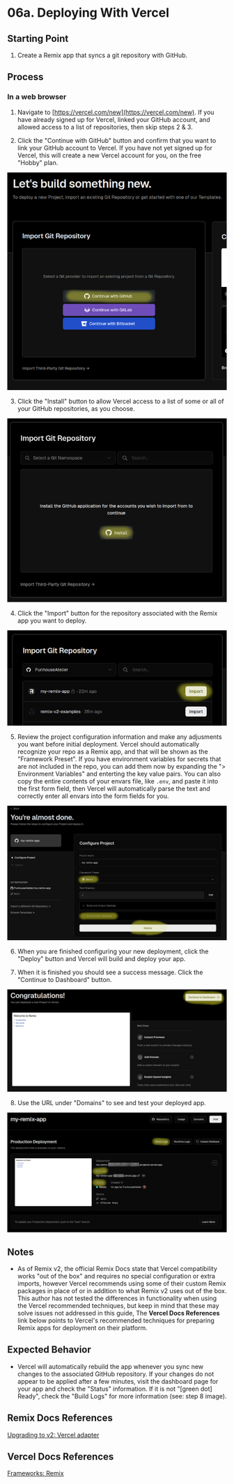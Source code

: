 # 06a. Deploying With Vercel

## Starting Point

1. Create a Remix app that syncs a git repository with GitHub.

## Process

### In a web browser

1. Navigate to [https://vercel.com/new](https://vercel.com/new). If you have already signed up for Vercel, linked your GitHub account, and allowed access to a list of repositories, then skip steps 2 & 3.

2. Click the "Continue with GitHub" button and confirm that you want to link your GitHub account to Vercel. If you have not yet signed up for Vercel, this will create a new Vercel account for you, on the free "Hobby" plan.

![Step 2 Illustration](images/step-2.png)

3. Click the "Install" button to allow Vercel access to a list of some or all of your GitHub repositories, as you choose.

![Step 3 Illustration](images/step-3.png)

4. Click the "Import" button for the repository associated with the Remix app you want to deploy.

![Step 4 Illustration](images/step-4.png)

5. Review the project configuration information and make any adjusments you want before initial deployment. Vercel should automatically recognize your repo as a Remix app, and that will be shown as the "Framework Preset". If you have environment variables for secrets that are not included in the repo, you can add them now by expanding the "> Environment Variables" and enterting the key value pairs. You can also copy the entire contents of your envars file, like `.env`, and paste it into the first form field, then Vercel will automatically parse the text and correctly enter all envars into the form fields for you.

![Step 5 Illustration](images/step-5.png)

6. When you are finished configuring your new deployment, click the "Deploy" button and Vercel will build and deploy your app.

7. When it is finished you should see a success message. Click the "Continue to Dashboard" button.

![Step 7 Illustration](images/step-7.png)

8. Use the URL under "Domains" to see and test your deployed app.

![Step 8 Illustration](images/step-8.png)

## Notes

- As of Remix v2, the official Remix Docs state that Vercel compatibility works "out of the box" and requires no special configuration or extra imports, however Vercel recommends using some of their custom Remix packages in place of or in addition to what Remix v2 uses out of the box. This author has not tested the differences in functionality when using the Vercel recommended techniques, but keep in mind that these may solve issues not addressed in this guide, The **Vercel Docs References** link below points to Vercel's recommended techniques for preparing Remix apps for deployment on their platform.

## Expected Behavior

- Vercel will automatically rebuild the app whenever you sync new changes to the associated GitHub repository. If your changes do not appear to be applied after a few minutes, visit the dashboard page for your app and check the "Status" information. If it is not "\[green dot] Ready", check the "Build Logs" for more information (see: step 8 image).

## Remix Docs References

[Upgrading to v2: Vercel adapter](https://remix.run/docs/en/main/start/v2#vercel-adapter)

## Vercel Docs References

[Frameworks: Remix](https://vercel.com/docs/frameworks/remix#remix-on-vercel)
